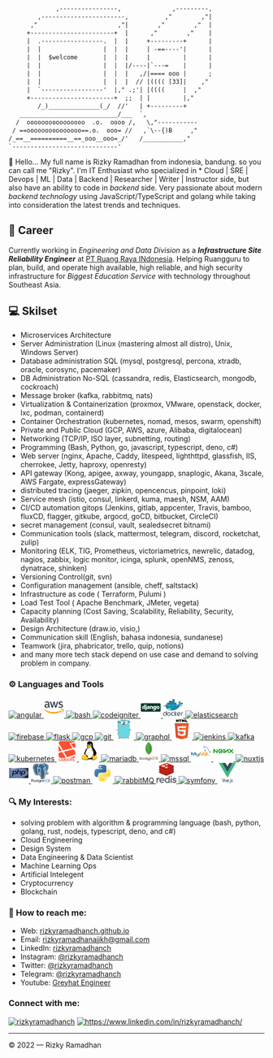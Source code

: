 ```
             ,----------------,              ,---------,
        ,-----------------------,          ,"        ,"|
      ,"                      ,"|        ,"        ,"  |
     +-----------------------+  |      ,"        ,"    |
     |  .-----------------.  |  |     +---------+      |
     |  |                 |  |  |     | -==----'|      |
     |  |  $welcome       |  |  |     |         |      |
     |  |                 |  |  |/----|`---=    |      |
     |  |                 |  |  |   ,/|==== ooo |      ;
     |  |                 |  |  |  // |(((( [33]|    ,"
     |  `-----------------'  |," .;'| |((((     |  ,"
     +-----------------------+  ;;  | |         |,"
        /_)______________(_/  //'   | +---------+
   ___________________________/___  `,
  /  oooooooooooooooo  .o.  oooo /,   \,"-----------
 / ==ooooooooooooooo==.o.  ooo= //   ,`\--{)B     ,"
/_==__==========__==_ooo__ooo=_/'   /___________,"
`-----------------------------'
```

👋 Hello... My full name is Rizky Ramadhan from indonesia, bandung. so you can call me "Rizky". I'm IT Enthusiast who specialized in * Cloud | SRE | Devops | ML | Data | Backend | Researcher | Writer | Instructor side, but also have an ability to code in *backend* side. Very passionate about modern *backend technology* using JavaScript/TypeScript and golang while taking into consideration the latest trends and techniques.

## 💼 Career
Currently working in *Engineering and Data Division* as a  ***Infrastructure Site Reliability Engineer*** at [PT Ruang Raya INdonesia](https://www.linkedin.com/company/ruangguru-com/). Helping Ruangguru to plan, build, and operate high available, high reliable, and high security infrastructure for *Biggest Education Service* with technology throughout Southeast Asia.


## 💻 Skilset
- Microservices Architecture
- Server Administration (Linux (mastering almost all distro), Unix, Windows Server)
- Database administration SQL (mysql, postgresql, percona, xtradb, oracle, corosync, pacemaker)
- DB Administration No-SQL (cassandra, redis, Elasticsearch, mongodb, cockroach)
- Message broker (kafka, rabbitmq, nats)
- Virtualization & Containerization (proxmox, VMware, openstack, docker, lxc, podman, containerd)
- Container Orchestration (kubernetes, nomad, mesos, swarm, openshift)
- Private and Public Cloud (GCP, AWS, azure, Alibaba, digitalocean)
- Networking (TCP/IP, ISO layer, subnetting, routing)
- Programming (Bash, Python, go, javascript, typescript, deno, c#)
- Web server (nginx, Apache, Caddy, litespeed, lighthttpd, glassfish, IIS, cherrokee, Jetty, haproxy, openresty)
- API gateway (Kong, apigee, axway, youngapp, snaplogic, Akana, 3scale, AWS Fargate, expressGateway)
- distributed tracing (jaeger, zipkin, opencencus, pinpoint, loki)
- Service mesh (istio, consul, linkerd, kuma, maesh, NSM, AAM)
- CI/CD automation gitops (Jenkins, gitlab, appcenter, Travis, bamboo, fluxCD, flagger, gitkube, argocd, goCD, bitbucket, CircleCI)
- secret management (consul, vault, sealedsecret bitnami)
- Communication tools (slack, mattermost, telegram, discord, rocketchat, zulip)
- Monitoring (ELK, TIG, Prometheus, victoriametrics, newrelic, datadog, nagios, zabbix, logic monitor, icinga, splunk, openNMS, zenoss, dynatrace, shinken)
- Versioning Control(git, svn)
- Configuration management (ansible, cheff, saltstack)
- Infrastructure as code ( Terraform, Pulumi )
- Load Test Tool ( Apache Benchmark, JMeter, vegeta)
- Capacity planning (Cost Saving, Scalability, Reliability, Security, Availability)
- Design Architecture (draw.io, visio,)
- Communication skill (English, bahasa indonesia, sundanese)
- Teamwork (jira, phabricator, trello, quip, notions)
- and many more tech stack depend on use case and demand to solving problem in company.

### ⚙️ Languages and Tools
<p align="left"> <a href="https://angular.io" target="_blank"> <img src="https://angular.io/assets/images/logos/angular/angular.svg" alt="angular" width="40" height="40"/> </a> <a href="https://aws.amazon.com" target="_blank"> <img src="https://raw.githubusercontent.com/devicons/devicon/master/icons/amazonwebservices/amazonwebservices-original-wordmark.svg" alt="aws" width="40" height="40"/> </a> <a href="https://www.gnu.org/software/bash/" target="_blank"> <img src="https://www.vectorlogo.zone/logos/gnu_bash/gnu_bash-icon.svg" alt="bash" width="40" height="40"/> </a> <a href="https://codeigniter.com" target="_blank"> <img src="https://cdn.worldvectorlogo.com/logos/codeigniter.svg" alt="codeigniter" width="40" height="40"/> </a> <a href="https://www.djangoproject.com/" target="_blank"> <img src="https://raw.githubusercontent.com/devicons/devicon/master/icons/django/django-original.svg" alt="django" width="40" height="40"/> </a> <a href="https://www.docker.com/" target="_blank"> <img src="https://raw.githubusercontent.com/devicons/devicon/master/icons/docker/docker-original-wordmark.svg" alt="docker" width="40" height="40"/> </a> <a href="https://www.elastic.co" target="_blank"> <img src="https://www.vectorlogo.zone/logos/elastic/elastic-icon.svg" alt="elasticsearch" width="40" height="40"/> </a> <a href="https://firebase.google.com/" target="_blank"> <img src="https://www.vectorlogo.zone/logos/firebase/firebase-icon.svg" alt="firebase" width="40" height="40"/> </a> <a href="https://flask.palletsprojects.com/" target="_blank"> <img src="https://www.vectorlogo.zone/logos/pocoo_flask/pocoo_flask-icon.svg" alt="flask" width="40" height="40"/> </a> <a href="https://cloud.google.com" target="_blank"> <img src="https://www.vectorlogo.zone/logos/google_cloud/google_cloud-icon.svg" alt="gcp" width="40" height="40"/> </a> <a href="https://git-scm.com/" target="_blank"> <img src="https://www.vectorlogo.zone/logos/git-scm/git-scm-icon.svg" alt="git" width="40" height="40"/> </a> <a href="https://golang.org" target="_blank"> <img src="https://raw.githubusercontent.com/devicons/devicon/master/icons/go/go-original.svg" alt="go" width="40" height="40"/> </a> <a href="https://graphql.org" target="_blank"> <img src="https://www.vectorlogo.zone/logos/graphql/graphql-icon.svg" alt="graphql" width="40" height="40"/> </a> <a href="https://www.w3.org/html/" target="_blank"> <img src="https://raw.githubusercontent.com/devicons/devicon/master/icons/html5/html5-original-wordmark.svg" alt="html5" width="40" height="40"/> </a> <a href="https://www.jenkins.io" target="_blank"> <img src="https://www.vectorlogo.zone/logos/jenkins/jenkins-icon.svg" alt="jenkins" width="40" height="40"/> </a> <a href="https://kafka.apache.org/" target="_blank"> <img src="https://www.vectorlogo.zone/logos/apache_kafka/apache_kafka-icon.svg" alt="kafka" width="40" height="40"/> </a> <a href="https://kubernetes.io" target="_blank"> <img src="https://www.vectorlogo.zone/logos/kubernetes/kubernetes-icon.svg" alt="kubernetes" width="40" height="40"/> </a> <a href="https://laravel.com/" target="_blank"> <img src="https://raw.githubusercontent.com/devicons/devicon/master/icons/laravel/laravel-plain-wordmark.svg" alt="laravel" width="40" height="40"/> </a> <a href="https://www.linux.org/" target="_blank"> <img src="https://raw.githubusercontent.com/devicons/devicon/master/icons/linux/linux-original.svg" alt="linux" width="40" height="40"/> </a> <a href="https://mariadb.org/" target="_blank"> <img src="https://www.vectorlogo.zone/logos/mariadb/mariadb-icon.svg" alt="mariadb" width="40" height="40"/> </a> <a href="https://www.mongodb.com/" target="_blank"> <img src="https://raw.githubusercontent.com/devicons/devicon/master/icons/mongodb/mongodb-original-wordmark.svg" alt="mongodb" width="40" height="40"/> </a> <a href="https://www.microsoft.com/en-us/sql-server" target="_blank"> <img src="https://www.svgrepo.com/show/303229/microsoft-sql-server-logo.svg" alt="mssql" width="40" height="40"/> </a> <a href="https://www.mysql.com/" target="_blank"> <img src="https://raw.githubusercontent.com/devicons/devicon/master/icons/mysql/mysql-original-wordmark.svg" alt="mysql" width="40" height="40"/> </a> <a href="https://www.nginx.com" target="_blank"> <img src="https://raw.githubusercontent.com/devicons/devicon/master/icons/nginx/nginx-original.svg" alt="nginx" width="40" height="40"/> </a> <a href="https://nuxtjs.org/" target="_blank"> <img src="https://www.vectorlogo.zone/logos/nuxtjs/nuxtjs-icon.svg" alt="nuxtjs" width="40" height="40"/> </a> <a href="https://www.php.net" target="_blank"> <img src="https://raw.githubusercontent.com/devicons/devicon/master/icons/php/php-original.svg" alt="php" width="40" height="40"/> </a> <a href="https://www.postgresql.org" target="_blank"> <img src="https://raw.githubusercontent.com/devicons/devicon/master/icons/postgresql/postgresql-original-wordmark.svg" alt="postgresql" width="40" height="40"/> </a> <a href="https://postman.com" target="_blank"> <img src="https://www.vectorlogo.zone/logos/getpostman/getpostman-icon.svg" alt="postman" width="40" height="40"/> </a> <a href="https://www.python.org" target="_blank"> <img src="https://raw.githubusercontent.com/devicons/devicon/master/icons/python/python-original.svg" alt="python" width="40" height="40"/> </a> <a href="https://www.rabbitmq.com" target="_blank"> <img src="https://www.vectorlogo.zone/logos/rabbitmq/rabbitmq-icon.svg" alt="rabbitMQ" width="40" height="40"/> </a> <a href="https://redis.io" target="_blank"> <img src="https://raw.githubusercontent.com/devicons/devicon/master/icons/redis/redis-original-wordmark.svg" alt="redis" width="40" height="40"/> </a> <a href="https://symfony.com" target="_blank"> <img src="https://symfony.com/logos/symfony_black_03.svg" alt="symfony" width="40" height="40"/> </a> <a href="https://vuejs.org/" target="_blank"> <img src="https://raw.githubusercontent.com/devicons/devicon/master/icons/vuejs/vuejs-original-wordmark.svg" alt="vuejs" width="40" height="40"/> </a> </p>

### 🔍 My Interests:
- solving problem with algorithm & programming language (bash, python, golang, rust, nodejs, typescript, deno, and c#)
- Cloud Engineering
- Design System
- Data Engineering & Data Scientist
- Machine Learning Ops
- Artificial Intelegent
- Cryptocurrency
- Blockchain

### 🚀 How to reach me:
- Web: [rizkyramadhanch.github.io](https://rizkyramadhanch.github.io)
- Email: [rizkyramadhanajjkh@gmail.com](mailto:rizkyramadhanajjkh@gmail.com)
- LinkedIn: [rizkyramadhanch](https://www.linkedin.com/in/rizkyramadhanch/)
- Instagram: [@rizkyramadhanch](https://www.instagram.com/rizkyramadhanch/)
- Twitter: [@rizkyramadhanch](https://twitter.com/rizkyramadhanch)
- Telegram: [@rizkyramadhanch](https://t.me/rizkyramadhanch)
- Youtube: [Greyhat Engineer](https://www.youtube.com/channel/UCQ_enuhx8kqOQca1HE3fOzg)


<h3 align="left">Connect with me:</h3>
<p align="left">
<a href="https://twitter.com/rizkyramadhanch" target="blank"><img align="center" src="https://raw.githubusercontent.com/rahuldkjain/github-profile-readme-generator/master/src/images/icons/Social/twitter.svg" alt="rizkyramadhanch" height="30" width="40" /></a>
<a href="https://www.linkedin.com/in/rizkyramadhanch/" target="blank"><img align="center" src="https://raw.githubusercontent.com/rahuldkjain/github-profile-readme-generator/master/src/images/icons/Social/linked-in-alt.svg" alt="https://www.linkedin.com/in/rizkyramadhanch/" height="30" width="40" /></a>
</p>

---

© 2022 — Rizky Ramadhan
